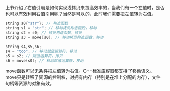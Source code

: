 上节介绍了右值引用是如何实现浅拷贝来提高效率的，当我们有一个左值时，是否也可以有效利用右值引用呢？当然是可以的，此时我们需要把左值转为右值。

```c++
string s0{"str"}; // 构造函数
string s1 = "str"; // 移动拷贝构造函数，移动
string s2 = s0; // 拷贝构造函数，拷贝
string s3 = move(s0); // 移动拷贝构造函数，移动

string s4,s5,s6;
s4 = "too"; // 移动赋值运算符，移动
s5 = s2; // 赋值运算符，拷贝
s6 = move(s0); // 移动赋值运算符，移动
```

move函数可以无条件把左值转为右值。C++标准库容器都支持了移动语义。move只是转移了资源的控制权，对拥有内存（特别是在堆上分配的内存），文件句柄等资源的对象有效。